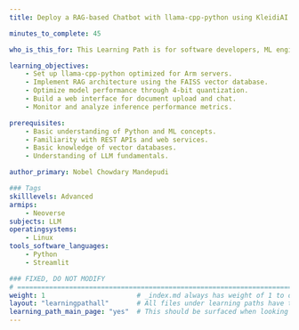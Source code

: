 ```yaml
---
title: Deploy a RAG-based Chatbot with llama-cpp-python using KleidiAI on Arm Servers

minutes_to_complete: 45

who_is_this_for: This Learning Path is for software developers, ML engineers, and those looking to deploy production-ready LLM chatbots with RAG capabilities, knowledge base integration, and performance optimization for Arm Architecture.

learning_objectives:
    - Set up llama-cpp-python optimized for Arm servers.
    - Implement RAG architecture using the FAISS vector database.
    - Optimize model performance through 4-bit quantization.
    - Build a web interface for document upload and chat.
    - Monitor and analyze inference performance metrics.

prerequisites:
    - Basic understanding of Python and ML concepts.
    - Familiarity with REST APIs and web services.
    - Basic knowledge of vector databases.
    - Understanding of LLM fundamentals.

author_primary: Nobel Chowdary Mandepudi

### Tags
skilllevels: Advanced
armips:
    - Neoverse
subjects: LLM
operatingsystems:
    - Linux
tools_software_languages:
    - Python
    - Streamlit

### FIXED, DO NOT MODIFY
# ================================================================================
weight: 1                       # _index.md always has weight of 1 to order correctly
layout: "learningpathall"       # All files under learning paths have this same wrapper
learning_path_main_page: "yes"  # This should be surfaced when looking for related content. Only set for _index.md of learning path content.
---
```

